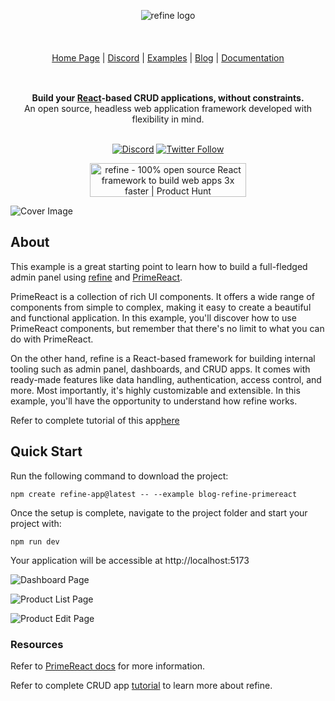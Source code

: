 <div align="center" style="margin: 30px;">
<a href="https://refine.dev/">
<picture  style="display: inline-block;" >
  <source media="(prefers-color-scheme: dark)" srcset="https://refine.ams3.cdn.digitaloceanspaces.com/readme/refine-white-logo.png">
  <img alt="refine logo" src="https://refine.ams3.cdn.digitaloceanspaces.com/readme/refine-dark-logo.png">
</picture>

<br />
<br />
</a>

<br />
<br />

<div align="center">
    <a href="https://refine.dev">Home Page</a> |
    <a href="https://discord.gg/refine">Discord</a> |
    <a href="https://refine.dev/examples/">Examples</a> | 
    <a href="https://refine.dev/blog/">Blog</a> | 
    <a href="https://refine.dev/docs/">Documentation</a>
</div>
</div>

<br />

<div align="center"><strong>Build your <a href="https://reactjs.org/">React</a>-based CRUD applications, without constraints.</strong><br>An open source, headless web application framework developed with flexibility in mind.

<br />
<br />

[![Discord](https://img.shields.io/discord/837692625737613362.svg?label=&logo=discord&logoColor=ffffff&color=7389D8&labelColor=6A7EC2)](https://discord.gg/refine)
[![Twitter Follow](https://img.shields.io/twitter/follow/refine_dev?style=social)](https://twitter.com/refine_dev)

<a href="https://www.producthunt.com/posts/refine-3?utm_source=badge-top-post-badge&utm_medium=badge&utm_souce=badge-refine&#0045;3" target="_blank"><img src="https://api.producthunt.com/widgets/embed-image/v1/top-post-badge.svg?post_id=362220&theme=light&period=daily" alt="refine - 100&#0037;&#0032;open&#0032;source&#0032;React&#0032;framework&#0032;to&#0032;build&#0032;web&#0032;apps&#0032;3x&#0032;faster | Product Hunt" style="width: 250px; height: 54px;" width="250" height="54" /></a>

</div>

![Cover Image](https://refine.ams3.cdn.digitaloceanspaces.com/blog/2023-07-25-refine-primereact/cover.jpg "Cover Image")

## About

This example is a great starting point to learn how to build a full-fledged admin panel using [refine](https://github.com/refinedev/refine) and [PrimeReact](https://github.com/primefaces/primereact).

PrimeReact is a collection of rich UI components. It offers a wide range of components from simple to complex, making it easy to create a beautiful and functional application. In this example, you'll discover how to use PrimeReact components, but remember that there's no limit to what you can do with PrimeReact.

On the other hand, refine is a React-based framework for building internal tooling such as admin panel, dashboards, and CRUD apps. It comes with ready-made features like data handling, authentication, access control, and more. Most importantly, it's highly customizable and extensible. In this example, you'll have the opportunity to understand how refine works.


Refer to complete tutorial of this app[here](https://refine.dev/blog/building-react-admin-panel-with-primereact-and-refine/)

## Quick Start

Run the following command to download the project:

```
npm create refine-app@latest -- --example blog-refine-primereact
```

Once the setup is complete, navigate to the project folder and start your project with:

```
npm run dev
```

Your application will be accessible at http://localhost:5173

![Dashboard Page](https://refine.ams3.cdn.digitaloceanspaces.com/blog/2023-07-25-refine-primereact/final-dashboard.png "Dashboard Page")

![Product List Page](https://refine.ams3.cdn.digitaloceanspaces.com/blog/2023-07-25-refine-primereact/final-product-list.png "Product List Page")

![Product Edit Page](https://refine.ams3.cdn.digitaloceanspaces.com/blog/2023-07-25-refine-primereact/final-product-edit.png "Product Edit Page")

### Resources



Refer to [PrimeReact docs](https://primereact.org/) for more information.

Refer to complete CRUD app [tutorial](https://refine.dev/docs/tutorial/introduction/index/) to learn more about refine.
